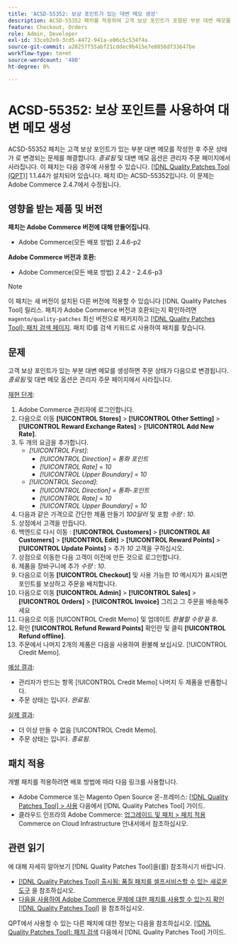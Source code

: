 ```yaml
---
title: 'ACSD-55352: 보상 포인트가 있는 대변 메모 생성'
description: ACSD-55352 패치를 적용하여 고객 보상 포인트가 포함된 부분 대변 메모를 만든 후 주문 상태가 *마감됨*으로 변경되고 관리자 주문 페이지에서 대변 메모 옵션이 사라지는 Adobe Commerce 문제를 해결합니다.
feature: Checkout, Orders
role: Admin, Developer
exl-id: 33ceb2e9-3cd5-4472-941a-e06c5c534f4a
source-git-commit: a28257f55abf21cddec9b415e7e8858df33647be
workflow-type: tm+mt
source-wordcount: '480'
ht-degree: 0%

---
```


# ACSD-55352: 보상 포인트를 사용하여 대변 메모 생성

ACSD-55352 패치는 고객 보상 포인트가 있는 부분 대변 메모를 작성한 후 주문 상태가 로 변경되는 문제를 해결합니다. *종료됨* 및 대변 메모 옵션은 관리자 주문 페이지에서 사라집니다. 이 패치는 다음 경우에 사용할 수 있습니다. [[!DNL Quality Patches Tool (QPT)]](/help/announcements/adobe-commerce-announcements/magento-quality-patches-released-new-tool-to-self-serve-quality-patches.md) 1.1.44가 설치되어 있습니다. 패치 ID는 ACSD-55352입니다. 이 문제는 Adobe Commerce 2.4.7에서 수정됩니다.

## 영향을 받는 제품 및 버전

**패치는 Adobe Commerce 버전에 대해 만들어집니다.**

* Adobe Commerce(모든 배포 방법) 2.4.6-p2

**Adobe Commerce 버전과 호환:**

* Adobe Commerce(모든 배포 방법) 2.4.2 - 2.4.6-p3

>[!NOTE]
>
>이 패치는 새 버전이 설치된 다른 버전에 적용할 수 있습니다 [!DNL Quality Patches Tool] 릴리스. 패치가 Adobe Commerce 버전과 호환되는지 확인하려면 `magento/quality-patches` 최신 버전으로 패키지하고 [[!DNL Quality Patches Tool]: 패치 검색 페이지](https://experienceleague.adobe.com/tools/commerce-quality-patches/index.html). 패치 ID를 검색 키워드로 사용하여 패치를 찾습니다.

## 문제

고객 보상 포인트가 있는 부분 대변 메모를 생성하면 주문 상태가 다음으로 변경됩니다. *종료됨* 및 대변 메모 옵션은 관리자 주문 페이지에서 사라집니다.

<u>재현 단계</u>:

1. Adobe Commerce 관리자에 로그인합니다.
2. 다음으로 이동 **[!UICONTROL Stores]** > **[!UICONTROL Other Setting]** > **[!UICONTROL Reward Exchange Rates]** > **[!UICONTROL Add New Rate]**.
3. 두 개의 요금을 추가합니다.
   * *[!UICONTROL First]*:
      * *[!UICONTROL Direction]* = *통화 포인트*
      * *[!UICONTROL Rate]* = *10*
      * *[!UICONTROL Upper Boundary]* = *10*
   * *[!UICONTROL Second]*:
      * *[!UICONTROL Direction]* = *통화-포인트*
      * *[!UICONTROL Rate]* = *10*
      * *[!UICONTROL Upper Boundary]* = *10*
4. 다음과 같은 가격으로 간단한 제품 만들기 *100달러* 및 포함 *수량* : *10*.
5. 상점에서 고객을 만듭니다.
6. 백엔드로 다시 이동 : **[!UICONTROL Customers]** > **[!UICONTROL All Customers]** > **[!UICONTROL Edit]** > **[!UICONTROL Reward Points]** > **[!UICONTROL Update Points]** > 추가 *10* 고객을 구하십시오.
7. 상점으로 이동한 다음 고객이 이전에 만든 것으로 로그인합니다.
8. 제품을 장바구니에 추가 *수량* : *10*.
9. 다음으로 이동 **[!UICONTROL Checkout]** 및 사용 가능한 *10* 메시지가 표시되면 포인트를 보상하고 주문을 배치합니다.
10. 다음으로 이동 **[!UICONTROL Admin]** > **[!UICONTROL Sales]** > **[!UICONTROL Orders]** > **[!UICONTROL Invoice]** 그리고 그 주문을 배송해주세요
11. 다음으로 이동 [!UICONTROL Credit Memo] 및 업데이트 *환불할 수량* 끝 *8*.
12. 확인 **[!UICONTROL Refund Reward Points]** 확인란 및 클릭 **[!UICONTROL Refund offline]**.
13. 주문에서 나머지 2개의 제품은 다음을 사용하여 환불해 보십시오. [!UICONTROL Credit Memo].

<u>예상 결과</u>:

* 관리자가 만드는 항목 [!UICONTROL Credit Memo] 나머지 두 제품을 반품합니다.
* 주문 상태는 입니다. *완료됨*.

<u>실제 결과</u>:

* 더 이상 만들 수 없음 [!UICONTROL Credit Memo].
* 주문 상태는 입니다. *종료됨*.

## 패치 적용

개별 패치를 적용하려면 배포 방법에 따라 다음 링크를 사용합니다.

* Adobe Commerce 또는 Magento Open Source 온-프레미스: [[!DNL Quality Patches Tool] > 사용](https://experienceleague.adobe.com/docs/commerce-operations/tools/quality-patches-tool/usage.html) 다음에서 [!DNL Quality Patches Tool] 가이드.
* 클라우드 인프라의 Adobe Commerce: [업그레이드 및 패치 > 패치 적용](https://experienceleague.adobe.com/docs/commerce-cloud-service/user-guide/develop/upgrade/apply-patches.html) Commerce on Cloud Infrastructure 안내서에서 참조하십시오.

## 관련 읽기

에 대해 자세히 알아보기 [!DNL Quality Patches Tool]을(를) 참조하시기 바랍니다.

* [[!DNL Quality Patches Tool] 출시됨: 품질 패치를 셀프서비스할 수 있는 새로운 도구](/help/announcements/adobe-commerce-announcements/magento-quality-patches-released-new-tool-to-self-serve-quality-patches.md) 을 참조하십시오.
* [다음을 사용하여 Adobe Commerce 문제에 대한 패치를 사용할 수 있는지 확인 [!DNL Quality Patches Tool]](/help/support-tools/patches-available-in-qpt-tool/check-patch-for-magento-issue-with-magento-quality-patches.md) 을 참조하십시오.

QPT에서 사용할 수 있는 다른 패치에 대한 정보는 다음을 참조하십시오. [[!DNL Quality Patches Tool]: 패치 검색](https://experienceleague.adobe.com/tools/commerce-quality-patches/index.html) 다음에서 [!DNL Quality Patches Tool] 가이드.
